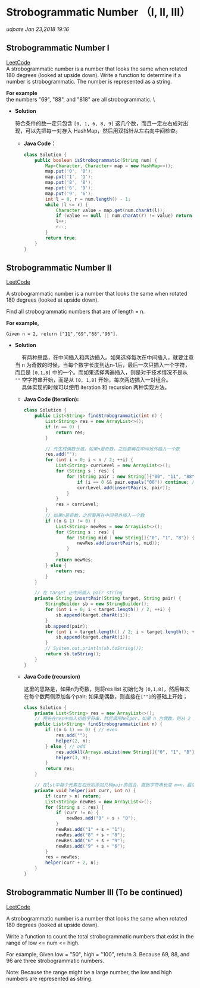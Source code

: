 # Strobogrammatic Number （I, II, III）

_udpate Jan 23,2018 19:16_

## Strobogrammatic Number I

[LeetCode](https://leetcode.com/problems/strobogrammatic-number/description/)\
A strobogrammatic number is a number that looks the same when rotated 180 degrees (looked at upside down). Write a function to determine if a number is strobogrammatic. The number is represented as a string.

**For example**\
the numbers "69", "88", and "818" are all strobogrammatic. \


*   **Solution**

    符合条件的数一定只包含 `[0, 1, 6, 8, 9]` 这几个数，而且一定左右成对出现，可以先把每一对存入 HashMap，然后用双指针从左右向中间检查。

    *   **Java Code：**

        ```java
        class Solution {
            public boolean isStrobogrammatic(String num) {
                Map<Character, Character> map = new HashMap<>();
                map.put('0', '0');
                map.put('1', '1');
                map.put('8', '8');
                map.put('6', '9');
                map.put('9', '6');
                int l = 0, r = num.length() - 1;
                while (l <= r) {
                    Character value = map.get(num.charAt(l));
                    if (value == null || num.charAt(r) != value) return false;
                    l++;
                    r--;
                }
                return true;
            }
        }
        ```

## Strobogrammatic Number II

[LeetCode](https://leetcode.com/problems/strobogrammatic-number-ii/description/)

A strobogrammatic number is a number that looks the same when rotated 180 degrees (looked at upside down).

Find all strobogrammatic numbers that are of length = n.

**For example,**

```
Given n = 2, return ["11","69","88","96"].
```

*   **Solution**

      有两种思路，在中间插入和两边插入。如果选择每次在中间插入，就要注意当 n 为奇数的时候，当每个数字长度到达n-1后，最后一次只插入一个字符，而且是 `[0,1,8]` 中的一个。而如果选择两遍插入，则是对于技术情况不是从 `""` 空字符串开始，而是从 `[0, 1,8]` 开始，每次两边插入一对组合。 \
       具体实现的时候可以使用 iteration 和 recursion 两种实现方法。

    *   **Java Code (iteration):**

        ```java
        class Solution {
            public List<String> findStrobogrammatic(int n) {
                List<String> res = new ArrayList<>();
                if (n == 0) {
                    return res;
                }

                // 先生成偶数长度，如果n是奇数，之后要再在中间另外插入一个数
                res.add("");
                for (int i = 0; i < n / 2; ++i) {
                    List<String> currLevel = new ArrayList<>();
                    for (String s : res) {
                        for (String pair : new String[]{"00", "11", "88", "69", "96"}) {
                            if (i == 0 && pair.equals("00")) continue; // 首尾不能为 0
                            currLevel.add(insertPair(s, pair));
                        }
                    }
                    res = currLevel;
                }
                // 如果n是奇数，之后要再在中间另外插入一个数
                if ((n & 1) != 0) {
                    List<String> newRes = new ArrayList<>();
                    for (String s : res) {
                        for (String mid : new String[]{"0", "1", "8"}) {
                            newRes.add(insertPair(s, mid));
                        }
                    }
                    return newRes;
                } else {
                    return res;
                }
            }

            // 在 target 正中间插入 pair string
            private String insertPair(String target, String pair) {
                StringBuilder sb = new StringBuilder();
                for (int i = 0; i < target.length() / 2; ++i) {
                    sb.append(target.charAt(i));
                }
                sb.append(pair);
                for (int i = target.length() / 2; i < target.length(); ++i) {
                    sb.append(target.charAt(i));
                }
                // System.out.println(sb.toString());
                return sb.toString();
            }
        }
        ```
    *   **Java Code (recursion)**

        这里的思路是，如果n为奇数，则将res list 初始化为 `[0,1,8]`，然后每次在每个数两侧添加各个pair; 如果是偶数，则直接在`[""]`的基础上开始；

        ```java
        class Solution {
            private List<String> res = new ArrayList<>();
            // 预先在res中加入初始字符串，然后调用helper，如果 n 为偶数，则从 2 开始，否则从 3 开始
            public List<String> findStrobogrammatic(int n) {
                if ((n & 1) == 0) { // even
                    res.add("");
                    helper(2, n);
                } else { // odd
                    res.addAll(Arrays.asList(new String[]{"0", "1", "8"}));
                    helper(3, n);
                }
                return res;
            }

            // 在lst中每个元素左右分别添加几种pair的组合，直到字符串长度 m=n，最后一次不加 0
            private void helper(int curr, int n) {
                if (curr > n) return;
                List<String> newRes = new ArrayList<>();
                for (String s : res) {
                    if (curr != n) {
                        newRes.add("0" + s + "0");
                    }
                    newRes.add("1" + s + "1");
                    newRes.add("8" + s + "8");
                    newRes.add("6" + s + "9");
                    newRes.add("9" + s + "6");
                }
                res = newRes;
                helper(curr + 2, n);
            }
        }
        ```

## Strobogrammatic Number III (To be continued)

[LeetCode](https://leetcode.com/problems/strobogrammatic-number-iii/description/)

A strobogrammatic number is a number that looks the same when rotated 180 degrees (looked at upside down).

Write a function to count the total strobogrammatic numbers that exist in the range of low <= num <= high.

For example, Given low = "50", high = "100", return 3. Because 69, 88, and 96 are three strobogrammatic numbers.

Note: Because the range might be a large number, the low and high numbers are represented as string.
